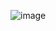 ![image](https://user-images.githubusercontent.com/36649115/43989127-c386b4a4-9cf8-11e8-9326-d45cac527aae.png)
